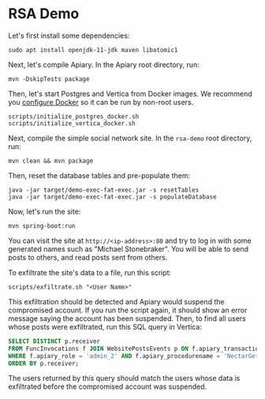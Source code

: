 # RSA Demo

Let's first install some dependencies:

```shell
sudo apt install openjdk-11-jdk maven libatomic1
```

Next, let's compile Apiary. In the Apiary root directory, run:

```shell
mvn -DskipTests package
```

Then, let's start Postgres and Vertica from Docker images. We recommend you [configure Docker](https://docs.docker.com/engine/install/linux-postinstall/) so it can be run by non-root users.

```shell
scripts/initialize_postgres_docker.sh
scripts/initialize_vertica_docker.sh
```

Next, compile the simple social network site.  In the `rsa-demo` root directory, run:

```shell
mvn clean && mvn package
```

Then, reset the database tables and pre-populate them:

```shell
java -jar target/demo-exec-fat-exec.jar -s resetTables
java -jar target/demo-exec-fat-exec.jar -s populateDatabase
```

Now, let's run the site:

```shell
mvn spring-boot:run
```

You can visit the site at `http://<ip-address>:80` and try to log in with some generated names such as "Michael Stonebraker".
You will be able to send posts to others, and read posts sent from others.

To exfiltrate the site's data to a file, run this script:

```shell
scripts/exfiltrate.sh "<User Name>"
```

This exfiltration should be detected and Apiary would suspend the compromised account. If you run the script again, it should show an error message saying the account has been suspended.
Then, to find all users whose posts were exfiltrated, run this SQL query in Vertica:

```sql
SELECT DISTINCT p.receiver
FROM FuncInvocations f JOIN WebsitePostsEvents p ON f.apiary_transaction_id = p.apiary_transaction_id 
WHERE f.apiary_role = 'admin_2' AND f.apiary_procedurename = 'NectarGetPosts' 
ORDER BY p.receiver;
```

The users returned by this query should match the users whose data is exfiltrated before the compromised account was suspended.
